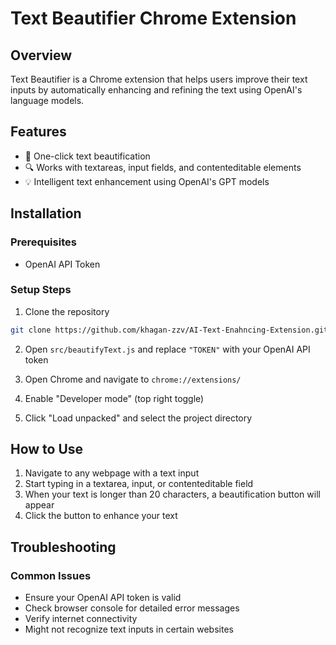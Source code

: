 # Text Beautifier Chrome Extension

## Overview

Text Beautifier is a Chrome extension that helps users improve their text inputs by automatically enhancing and refining the text using OpenAI's language models.

## Features

- 🚀 One-click text beautification
- 🔍 Works with textareas, input fields, and contenteditable elements
- 💡 Intelligent text enhancement using OpenAI's GPT models

## Installation

### Prerequisites
- OpenAI API Token

### Setup Steps
1. Clone the repository
```bash
git clone https://github.com/khagan-zzv/AI-Text-Enahncing-Extension.git
```

2. Open `src/beautifyText.js` and replace `"TOKEN"` with your OpenAI API token

3. Open Chrome and navigate to `chrome://extensions/`

4. Enable "Developer mode" (top right toggle)

5. Click "Load unpacked" and select the project directory

## How to Use

1. Navigate to any webpage with a text input
2. Start typing in a textarea, input, or contenteditable field
3. When your text is longer than 20 characters, a beautification button will appear
4. Click the button to enhance your text

## Troubleshooting

### Common Issues
- Ensure your OpenAI API token is valid
- Check browser console for detailed error messages
- Verify internet connectivity
- Might not recognize text inputs in certain websites
